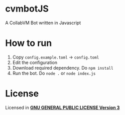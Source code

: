 # cvmbotJS
A CollabVM Bot written in Javascript

# How to run
1. Copy `config.example.toml` -> `config.toml`
2. Edit the configuration
3. Download required dependency. Do `npm install`
4. Run the bot. Do `node .` or `node index.js`

# License
Licensed in [**GNU GENERAL PUBLIC LICENSE Version 3**](https://github.com/gunawan092w/cvmbotJS/blob/main/LICENSE)